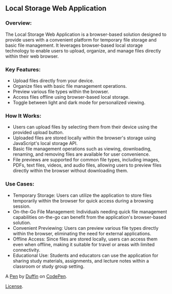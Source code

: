 ## Local Storage Web Application

### Overview:
The Local Storage Web Application is a browser-based solution designed to provide users with a convenient platform for temporary file storage and basic file management. It leverages browser-based local storage technology to enable users to upload, organize, and manage files directly within their web browser.

### Key Features:
- Upload files directly from your device.
- Organize files with basic file management operations.
- Preview various file types within the browser.
- Access files offline using browser-based local storage.
- Toggle between light and dark mode for personalized viewing.

### How It Works:
- Users can upload files by selecting them from their device using the provided upload button.
- Uploaded files are stored locally within the browser's storage using JavaScript's local storage API.
- Basic file management operations such as viewing, downloading, renaming, and removing files are available for user convenience.
- File previews are supported for common file types, including images, PDFs, text files, videos, and audio files, allowing users to preview files directly within the browser without downloading them.

### Use Cases:
- Temporary Storage: Users can utilize the application to store files temporarily within the browser for quick access during a browsing session.
- On-the-Go File Management: Individuals needing quick file management capabilities on-the-go can benefit from the application's browser-based solution.
- Convenient Previewing: Users can preview various file types directly within the browser, eliminating the need for external applications.
- Offline Access: Since files are stored locally, users can access them even when offline, making it suitable for travel or areas with limited connectivity.
- Educational Use: Students and educators can use the application for sharing study materials, assignments, and lecture notes within a classroom or study group setting.

A [Pen](https://codepen.io/4uffin/pen/XWQMrZW) by [Duffin](https://codepen.io/4uffin) on [CodePen](https://codepen.io).

[License](https://codepen.io/license/pen/XWQMrZW).
